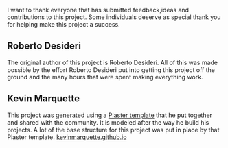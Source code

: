 I want to thank everyone that has submitted feedback,ideas and contributions to this project. Some individuals deserve as special thank you for helping make this project a success.

## Roberto Desideri

The original author of this project is Roberto Desideri. All of this was made possible by the effort Roberto Desideri put into getting this project off the ground and the many hours that were spent making everything work.

## Kevin Marquette

This project was generated using a [Plaster template](https://github.com/KevinMarquette/PlasterTemplates) that he put together and shared with the community. It is modeled after the way he build his projects. A lot of the base structure for this project was put in place by that Plaster template. [kevinmarquette.github.io](http://kevinmarquette.github.io)
